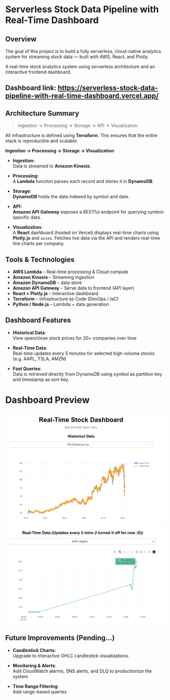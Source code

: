 # Serverless Stock Data Pipeline with Real-Time Dashboard

## Overview

The goal of this project is to build a fully serverless, cloud-native analytics system for streaming stock data — built with AWS, React, and Plotly.  

A real-time stock analytics system using serverless architecture and an interactive frontend dashboard.

## Dashboard link: https://serverless-stock-data-pipeline-with-real-time-dashboard.vercel.app/

## Architecture Summary

> Ingestion → Processing → Storage → API → Visualization

All infrastructure is defined using **Terraform**. This ensures that the entire stack is reproducible and scalable.

**Ingestion → Processing → Storage → Visualization**

- **Ingestion:**  
  Data is streamed to **Amazon Kinesis**.

- **Processing:**  
  A **Lambda** function parses each record and stores it in **DynamoDB**.

- **Storage:**  
  **DynamoDB** holds the data indexed by symbol and date.

- **API:**  
  **Amazon API Gateway** exposes a RESTful endpoint for querying symbol-specific data.

- **Visualization:**  
  A **React** dashboard (hosted on Vercel) displays real-time charts using **Plotly.js** and `axios`.
  Fetches live data via the API and renders real-time line charts per company.

## Tools & Technologies

- **AWS Lambda** – Real-time processing & Cloud compute
- **Amazon Kinesis** – Streaming ingestion
- **Amazon DynamoDB** – data store
- **Amazon API Gateway** – Serve data to frontend (API layer)
- **React + Plotly.js** – Interactive dashboard
- **Terraform** – Infrastructure as Code (DevOps / IaC)
- **Python / Node.js** – Lambda + data generation

## Dashboard Features

- **Historical Data**:  
  View open/close stock prices for 20+ companies over time

- **Real-Time Data**:  
  Real-time updates every 5 minutes for selected high-volume stocks (e.g. AAPL, TSLA, AMZN)

- **Fast Queries**:  
  Data is retrieved directly from DynamoDB using symbol as partition key and timestamp as sort key.

# Dashboard Preview 
![Screenshot](./images/historicalstock1.png)
![Screenshot](./images/realtimestock1.png)

## Future Improvements (Pending...)

- **Candlestick Charts:**  
  Upgrade to interactive OHLC candlestick visualizations.

- **Monitoring & Alerts**:  
  Add CloudWatch alarms, SNS alerts, and DLQ to productionize the system

- **Time Range Filtering**:  
  Add range-based queries






